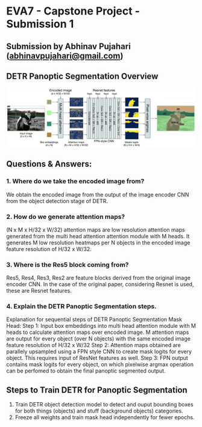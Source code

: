 # EVA7 - Capstone Project - Submission 1

## Submission by Abhinav Pujahari (abhinavpujahari@gmail.com)

## DETR Panoptic Segmentation Overview
![DETR_Panoptic](https://github.com/a-pujahari/EVA7/blob/main/Capstone/detr_panoptic.png)

## Questions & Answers:

### 1. Where do we take the encoded image from?
We obtain the encoded image from the output of the image encoder CNN from the object detection stage of DETR.

### 2. How do we generate attention maps?
(N x M x H/32 x W/32) attention maps are low resolution attention maps generated from the multi head attention attention module with M heads. It generates M low resolution heatmaps per N objects in the encoded image feature resolution of H/32 x W/32.

### 3. Where is the Res5 block coming from?
Res5, Res4, Res3, Res2 are feature blocks derived from the original image encoder CNN. In the case of the original paper, considering Resnet is used, these are Resnet features.

### 4. Explain the DETR Panoptic Segmentation steps.
Explanation for sequential steps of DETR Panoptic Segmentation Mask Head:
Step 1: Input box embeddings into multi head attention module with M heads to calculate attention maps over encoded image. M attention maps are output for every object (over N objects) with the same encoded image feature resolution of H/32 x W/32
Step 2: Attention maps obtained are parallely upsampled using a FPN style CNN to create mask logits for every object. This requires input of ResNet features as well.
Step 3: FPN output contains mask logits for every object, on which pixelwise argmax operation can be perfomed to obtain the final panoptic segmented output.

## Steps to Train DETR for Panoptic Segmentation
1. Train DETR object detection model to detect and ouput bounding boxes for both things (objects) and stuff (background objects) categories.
2. Freeze all weights and train mask head independently for fewer epochs.

